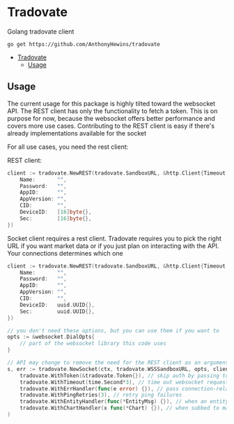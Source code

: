 # Tradovate

Golang tradovate client

```shell
go get https://github.com/AnthonyHewins/tradovate
```

- [Tradovate](#tradovate)
	- [Usage](#usage)

## Usage

The current usage for this package is highly tilted toward the websocket API. The REST client has only the
functionality to fetch a token. This is on purpose for now, because the websocket offers
better performance and covers more use cases. Contributing to the REST client is easy if there's
already implementations available for the socket

For all use cases, you need the rest client:

REST client:

```go
client := tradovate.NewREST(tradovate.SandboxURL, &http.Client{Timeout: time.Second * 10}, &tradovate.Creds{
	Name:       "",
	Password:   "",
	AppID:      "",
	AppVersion: "",
	CID:        "",
	DeviceID:   [16]byte{},
	Sec:        [16]byte{},
})
```

Socket client requires a rest client. Tradovate requires you to pick the right URL if you want market data or if you
just plan on interacting with the API. Your connections determines which one

```go
client := tradovate.NewREST(tradovate.SandboxURL, &http.Client{Timeout: time.Second * 10}, &tradovate.Creds{
	Name:       "",
	Password:   "",
	AppID:      "",
	AppVersion: "",
	CID:        "",
	DeviceID:   uuid.UUID{},
	Sec:        uuid.UUID{},
})

// you don't need these options, but you can use them if you want to
opts := &websocket.DialOpts{
	// part of the websocket library this code uses
}

// API may change to remove the need for the REST client as an argument
s, err := tradovate.NewSocket(ctx, tradovate.WSSSandboxURL, opts, client,
	tradovate.WithToken(&tradovate.Token{}), // skip auth by passing token directly
	tradovate.WithTimeout(time.Second*3), // time out websocket requests you make
	tradovate.WithErrHandler(func(e error) {}), // pass connection-related errors here
	tradovate.WithPingRetries(3), // retry ping failures
	tradovate.WithEntityHandler(func(*EntityMsg) {}), // when an entity in your account is updated, send update here
	tradovate.WithChartHandler(x func(*Chart) {}), // when subbed to marked data, send that chart here
)
```